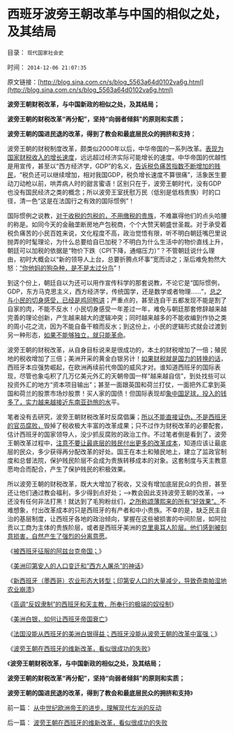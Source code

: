 # 西班牙波旁王朝改革与中国的相似之处，及其结局

目录： `现代国家社会史` 

时间： `2014-12-06 21:07:35` 

原文链接：[http://blog.sina.com.cn/s/blog_5563a64d0102va6g.html](http://blog.sina.com.cn/s/blog_5563a64d0102va6g.html)

**波旁王朝财税改革，与中国新政的相似之处，及其结局；**

**波旁王朝的财税改革“再分配”，坚持“向弱者倾斜”的原则和实质；**

**波旁王朝的国进民退的改革，得到了教会和最底层民众的拥挤和支持**；

波旁王朝的财税制度改革，颇类似2000年以后，中华帝国的一系列改革。[表现为国家财税收入的增长速度](../../../2014/10/31/谁说吹牛不上税？GDP吹牛，公务员加薪，老百姓给加税！.md)，远远超过经济实际可能增长的速度。中华帝国的优越性是用宣传，甚至以“西方经济学，GDP”的名义，[告诉税负痛苦指数不断增加的贱民](../../../2012/7/2/国企是对国民的重复征税，直到税负无限大.md)，“税负还可以继续增加，相对我国GDP，税负增长速度不算很痛”，活象医生要动刀动枪以前，哄弄病人时的甜言蜜语！区别只在于，波旁王朝时代，没有GDP也没有国民经济之类的概念；所以波旁王室抚慰万民（低别是低档贵族）时的口径，清一色“这是在法国行之有效的国际惯例”！

国际惯例之说教，[对于收税的包税的，不用缴税的贵族](../../../2014/9/22/包税人悖论：“包税人奴才和主子，谁套牢了谁”.md)，不难赢得他们的点头哈腰的称是。如同今天的金融垄断房地产包税商，个个大赞天朝盛世圣裁。对于承受着税负痛苦的小民百姓来说，文化程度不高，政治觉悟有限，听不明白朝廷嘴巴里说抛弄的时髦理论，为什么总要给自已加税？不明白为什么生活中的物价直线上升，朝廷可以加税的依据是“物价下跌（CPI下降，通缩压力）”？不管朝廷说什么理由，初时大概会以“新的领导人上台，总要折腾点坏事”宽而谅之；渐后难免勃然大怒：[“你他妈的狗杂种，是不是太过分鸟](../../../2014/11/26/官媒宣传“平均工资上涨”，直接促进了失业失业，制造了民工荒；.md)”！

到这个份上，朝廷自以为还可以用作宣传科学的那套说教，不论它是“国际惯例，GDP，东方马克思主义，西方经济学，传统国学，还是数学或者物理……”，[总之与小民的切身感受，已经是鸡同鸭讲](../../../2014/1/23/中国去年通胀只有2.6-，权威统计是否太荒谬了？.md)；严重点的，甚至连自干五都发现不能是割了自家的肉，不能不反水！小民切身感受一年差过一年，难免与朝廷那套修辞越来越完善的理论创新，产生越来越大的逻辑冲突；同时越来越多的不能收编到作协之类的周小花之流，因为不能自备干粮而反水；到这份上，小民的逻辑形式就会过渡到另一种形态，[如果不能够独立，就只能革命](../../../2011/5/9/有限的革命，有限的战争.md)。

波旁王朝的财税改革，从自身目标说来是很成功的，本土的财税增加了一倍；殖民地的税收增加了三倍；美洲开采的黄金白银另计！[如果财税就是国力的转换的话](../../../2012/6/23/重商主义、出口导向，世界大战和欧债危机.md)，西班牙本应强势崛起，在欧洲再续前代帝国的威风才对。谁知道西班牙的国际表现，尽管也象屯积了几万亿美元外汇的天朝帝国一样“越来越自信”，到处找些可以投资外汇的地方“资本项目输出”；甚至一面跟英国和荷兰打仗，一面把外汇拿到英国和荷兰的股票市场炒股票！买人家的国债！但国际表现却[象中国足球，投入的钱多了，实力越来越接近东南亚劲旅的水](../../../2010/7/1/“冲出亚洲”“滚回老家”是足球运动的规律.md)平。

笔者没有去研究，波旁王朝财税改革时反腐倡廉；[所以不能直接证伪，不是西班牙的官员腐败，](../../../2010/3/1/讲民主的反腐败，从何说起？.md)毁掉了税收极大丰富的改革成果；只不过作为财税改革的必要配套，估计西班牙的国家领导人，没少抓反腐败的政治工作。不过笔者倒是看到了，波旁王朝改革过程中，[注意不要让最底层的贱民付出更多的改革成本](../../../2011/11/24/缺乏信仰是公有制的丧钟.md)，知道应该让最底层的民众，多少获得再分配改革的好处。国王在本土和殖民地上，建立了监政官制度和总督法院，保护贱民阶层不会成为贵族转移成本的对象。这套制度与天主教意愿吻合而配合，产生了保护贱民的积极效果。

所以波旁王朝的财税改革，既大大增加了税收，又没有增加底层民众的负担，甚至还让他们通过教会福利，多少得到点好处；——>教会因此支持波旁王朝的改革，——>还没有任何非法打黑！就达到了毛狗粉丝们，[之所称颂薄熙来的所有“好效果”。](../../../2009/10/11/可以定制的打黑.md)不难想象，付出改革成本的只是西班牙的有产者和中小贵族。不幸的是，缺乏民主自治的基层制度，让西班牙各地的政治倾向，掌握在这些被损害的中间阶层，如阿拉贡以工商为主体的贵族阶层，或者是西班牙美洲的[克里奥耳人阶层。他们感到被刻意损害，自然产生了强烈的分离意愿](../../../2014/11/25/波旁王朝国进民退制造分裂，教科书中“多洛雷斯的呼声”的误导.md)。

《[被西班牙征服的阿兹台克帝国；](../../../2014/11/29/被西班牙征服的阿兹台克帝国.md)》

《[美洲印第安人的人口变迁和“西方人屠杀”的神话](../../../2014/11/30/美洲印第安人的人口变迁和“西方人屠杀”的神话.md)》

《[新西班牙（墨西哥）农业形态大转型；印第安人口的大量减少，导致奇南帕湿地农业崩溃](../../../2014/12/1/新西班牙（墨西哥）农业形态大转型.md)》

《[高调“反奴隶制”的西班牙和天主教，所奉行的极端的奴役制](../../../2014/12/2/美洲印第安人和黑奴，各自的催命符.md)》

《[美洲白银，如何让西班牙帝国衰亡](../../../2014/12/3/美洲白银“资本积累”如何让西班牙帝国衰亡？.md)》

《[法国没能从西班牙的美洲白银得益；西班牙没能从波旁王朝的改革中富强；](../../../2014/12/4/西班牙王位继承战争，法国和西班牙的失算；.md)》

《[波旁王朝在西班牙的维新改革，看似很成功的失败](../../../2014/12/5/波旁王朝在西班牙的维新改革，看似很成功的失败.md)》

《**波旁王朝财税改革，与中国新政的相似之处，及其结局；**

**波旁王朝的财税改革“再分配”，坚持“向弱者倾斜”的原则和实质；**

**波旁王朝的国进民退的改革，得到了教会和最底层民众的拥挤和支持**》

前一篇： [从中世纪欧洲帝王的进步，理解现代左派的反动](../../../2014/12/7/从中世纪欧洲帝王的进步，理解现代左派的反动.md)

后一篇： [波旁王朝在西班牙的维新改革，看似很成功的失败](../../../2014/12/5/波旁王朝在西班牙的维新改革，看似很成功的失败.md)

